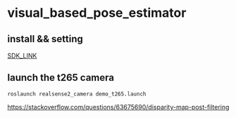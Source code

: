 # visual_based_pose_estimator
## install && setting
[SDK_LINK](https://blog.csdn.net/tugepaopaoo/article/details/131095933?fbclid=IwAR21pv7FeO285f0amALaA2w4EWLddp-e_6UBm7RAQbDYTiCiqbjZHKJHPmY)

## launch the t265 camera
```
roslaunch realsense2_camera demo_t265.launch
```

https://stackoverflow.com/questions/63675690/disparity-map-post-filtering